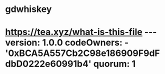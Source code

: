# gdwhiskey
# https://tea.xyz/what-is-this-file --- version: 1.0.0 codeOwners:   - '0xBCA5A557Cb2C98e186909F9dFdbD0222e60991b4' quorum: 1
